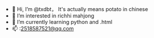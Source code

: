 - 👋 Hi, I’m @txdbt， It's actually means potato in chinese
- 👀 I’m interested in richhi mahjong 
- 🌱 I’m currently learning python and .html
- 📫 :2518587521@qq.com


<!---
txdbt/txdbt is a ✨ special ✨ repository because its `README.md` (this file) appears on your GitHub profile.
You can click the Preview link to take a look at your changes.
--->
